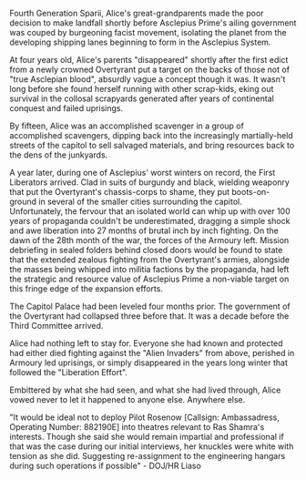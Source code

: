 Fourth Generation Sparii, Alice's great-grandparents made the poor decision to make landfall shortly before Asclepius Prime's ailing government was couped by burgeoning facist movement, isolating the planet from the developing shipping lanes beginning to form in the Asclepius System.

At four years old, Alice's parents "disappeared" shortly after the first edict from a newly crowned Overtyrant put a target on the backs of those not of "true Asclepian blood", absurdly vague a concept though it was. It wasn't long before she found herself running with other scrap-kids, eking out survival in the collosal scrapyards generated after years of continental conquest and failed uprisings.

By fifteen, Alice was an accomplished scavenger in a group of accomplished scavengers, dipping back into the increasingly martially-held streets of the capitol to sell salvaged materials, and bring resources back to the dens of the junkyards.

A year later, during one of Asclepius' worst winters on record, the First Liberators arrived. Clad in suits of burgundy and black, wielding weaponry that put the Overtyrant's chassis-corps to shame, they put boots-on-ground in several of the smaller cities surrounding the capitol. Unfortunately, the fervour that an isolated world can whip up with over 100 years of propaganda couldn't be underestimated, dragging a simple shock and awe liberation into 27 months of brutal inch by inch fighting.
On the dawn of the 28th month of the war, the forces of the Armoury left. Mission debriefing in sealed folders behind closed doors would be found to state that the extended zealous fighting from the Overtyrant's armies, alongside the masses being whipped into militia factions by the propaganda, had left the strategic and resource value of Asclepius Prime a non-viable target on this fringe edge of the expansion efforts.


The Capitol Palace had been leveled four months prior. The government of the Overtyrant had collapsed three before that.
It was a decade before the Third Committee arrived.



Alice had nothing left to stay for. Everyone she had known and protected had either died fighting against the "Alien Invaders" from above, perished in Armoury led uprisings, or simply disappeared in the years long winter that followed the "Liberation Effort".

Embittered by what she had seen, and what she had lived through, Alice vowed never to let it happened to anyone else. Anywhere else.



"It would be ideal not to deploy Pilot Rosenow [Callsign: Ambassadress, Operating Number: 882190E] into theatres relevant to Ras Shamra's interests. Though she said she would remain impartial and professional if that was the case during our initial interviews, her knuckles were white with tension as she did. Suggesting re-assignment to the engineering hangars during such operations if possible" - DOJ/HR Liaso

